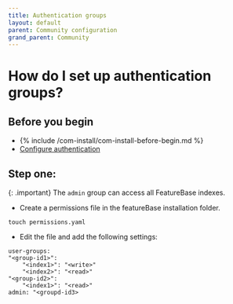 ```yaml
---
title: Authentication groups
layout: default
parent: Community configuration
grand_parent: Community
---
```


# How do I set up authentication groups?



## Before you begin

* {% include /com-install/com-install-before-begin.md %}
* [Configure authentication](/docs/community/com-auth/com-auth-tls)

## Step one:

{: .important}
The `admin` group can access all FeatureBase indexes.

* Create a permissions file in the featureBase installation folder.

```
touch permissions.yaml
```

* Edit the file and add the following settings:

```
user-groups:
"<group-id1>":
    "<index1>": "<write>"
    "<index2>": "<read>"
"<group-id2>":
    "<index1>": "<read>"
admin: "<groupd-id3>
```
